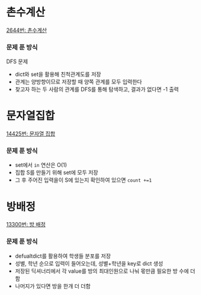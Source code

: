 # 촌수계산

[2644번: 촌수계산](https://www.acmicpc.net/problem/2644)

### 문제 푼 방식

DFS 문제

- dict와 set을 활용해 친척관계도를 저장
- 관계는 양방향이므로 저장할 때 양쪽 관계를 모두 입력한다
- 찾고자 하는 두 사람의 관계를 DFS를 통해 탐색하고, 결과가 없다면 -1 출력

# 문자열집합

[14425번: 문자열 집합](https://www.acmicpc.net/problem/14425)

### 문제 푼 방식

- set에서 `in` 연산은 O(1)
- 집합 S를 만들기 위해 set에 모두 저장
- 그 후 주어진 입력을이 S에 있는지 확인하여 있으면 `count +=1`

# 방배정

[13300번: 방 배정](https://www.acmicpc.net/problem/13300)

### 문제 푼 방식

- defualtdict를 활용하여 학생들 분포를 저장
- 성별, 학년 순으로 입력이 들어오는데, 성별+학년을 key로 dict 생성
- 저장된 딕셔너리에서 각 value를 방의 최대인원으로 나눠 몫만큼 필요한 방 수에 더함
- 나머지가 있다면 방을 한개 더 더함